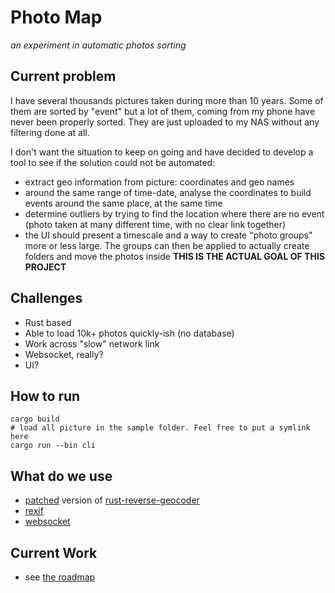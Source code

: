# Photo Map
_an experiment in automatic photos sorting_

## Current problem

I have several thousands pictures taken during more than 10 years. Some of them are sorted by "event" but a lot of them, coming from my phone have never been properly sorted. They are just uploaded to my NAS without any filtering done at all.

I don't want the situation to keep on going and have decided to develop a tool to see if the solution could not be automated:

- extract geo information from picture: coordinates and geo names
- around the same range of time-date, analyse the coordinates to build events around the same place, at the same time
- determine outliers by trying to find the location where there are no event (photo taken at many different time, with no clear link together)
- the UI should present a timescale and a way to create "photo groups" more or less large. The groups can then be applied to actually create folders and move the photos inside **THIS IS THE ACTUAL GOAL OF THIS PROJECT**

## Challenges

- Rust based
- Able to load 10k+ photos quickly-ish (no database)
- Work across "slow" network link
- Websocket, really?
- UI?

## How to run

```
cargo build
# load all picture in the sample folder. Feel free to put a symlink here
cargo run --bin cli
```

## What do we use

- [patched](https://github.com/octplane/rust-reverse-geocoder) version of [rust-reverse-geocoder](https://github.com/llambda/rust-reverse-geocoder)
- [rexif](https://crates.io/crates/rexif)
- [websocket](https://crates.io/crates/websocket)

## Current Work

- see [the roadmap](https://github.com/octplane/photo-map/issues/1)